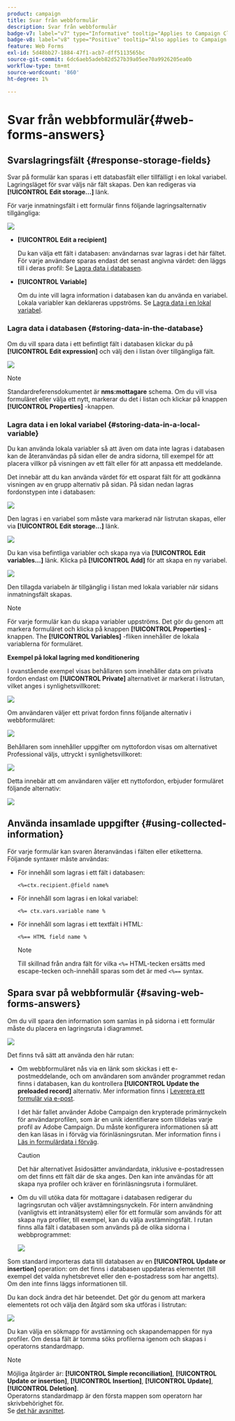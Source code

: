 ```yaml
---
product: campaign
title: Svar från webbformulär
description: Svar från webbformulär
badge-v7: label="v7" type="Informative" tooltip="Applies to Campaign Classic v7"
badge-v8: label="v8" type="Positive" tooltip="Also applies to Campaign v8"
feature: Web Forms
exl-id: 5d48bb27-1884-47f1-acb7-dff5113565bc
source-git-commit: 6dc6aeb5adeb82d527b39a05ee70a9926205ea0b
workflow-type: tm+mt
source-wordcount: '860'
ht-degree: 1%

---
```


# Svar från webbformulär{#web-forms-answers}


## Svarslagringsfält {#response-storage-fields}

Svar på formulär kan sparas i ett databasfält eller tillfälligt i en lokal variabel. Lagringsläget för svar väljs när fält skapas. Den kan redigeras via **[!UICONTROL Edit storage...]** länk.

För varje inmatningsfält i ett formulär finns följande lagringsalternativ tillgängliga:

![](assets/s_ncs_admin_survey_select_storage.png)

* **[!UICONTROL Edit a recipient]**

   Du kan välja ett fält i databasen: användarnas svar lagras i det här fältet. För varje användare sparas endast det senast angivna värdet: den läggs till i deras profil: Se [Lagra data i databasen](#storing-data-in-the-database).

* **[!UICONTROL Variable]**

   Om du inte vill lagra information i databasen kan du använda en variabel. Lokala variabler kan deklareras uppströms. Se [Lagra data i en lokal variabel](#storing-data-in-a-local-variable).

### Lagra data i databasen {#storing-data-in-the-database}

Om du vill spara data i ett befintligt fält i databasen klickar du på **[!UICONTROL Edit expression]** och välj den i listan över tillgängliga fält.

![](assets/s_ncs_admin_survey_storage_type1.png)

>[!NOTE]
>
>Standardreferensdokumentet är **nms:mottagare** schema. Om du vill visa formuläret eller välja ett nytt, markerar du det i listan och klickar på knappen **[!UICONTROL Properties]** -knappen.

### Lagra data i en lokal variabel {#storing-data-in-a-local-variable}

Du kan använda lokala variabler så att även om data inte lagras i databasen kan de återanvändas på sidan eller de andra sidorna, till exempel för att placera villkor på visningen av ett fält eller för att anpassa ett meddelande.

Det innebär att du kan använda värdet för ett osparat fält för att godkänna visningen av en grupp alternativ på sidan. På sidan nedan lagras fordonstypen inte i databasen:

![](assets/s_ncs_admin_survey_no_storage_variable.png)

Den lagras i en variabel som måste vara markerad när listrutan skapas, eller via **[!UICONTROL Edit storage...]** länk.

![](assets/s_ncs_admin_survey_no_storage_variable2.png)

Du kan visa befintliga variabler och skapa nya via **[!UICONTROL Edit variables...]** länk. Klicka på **[!UICONTROL Add]** för att skapa en ny variabel.

![](assets/s_ncs_admin_survey_add_a_variable.png)

Den tillagda variabeln är tillgänglig i listan med lokala variabler när sidans inmatningsfält skapas.

>[!NOTE]
>
>För varje formulär kan du skapa variabler uppströms. Det gör du genom att markera formuläret och klicka på knappen **[!UICONTROL Properties]** -knappen. The **[!UICONTROL Variables]** -fliken innehåller de lokala variablerna för formuläret.

**Exempel på lokal lagring med konditionering**

I ovanstående exempel visas behållaren som innehåller data om privata fordon endast om **[!UICONTROL Private]** alternativet är markerat i listrutan, vilket anges i synlighetsvillkoret:

![](assets/s_ncs_admin_survey_add_a_condition.png)

Om användaren väljer ett privat fordon finns följande alternativ i webbformuläret:

![](assets/s_ncs_admin_survey_no_storage_conda.png)

Behållaren som innehåller uppgifter om nyttofordon visas om alternativet Professional väljs, uttryckt i synlighetsvillkoret:

![](assets/s_ncs_admin_survey_view_a_condition.png)

Detta innebär att om användaren väljer ett nyttofordon, erbjuder formuläret följande alternativ:

![](assets/s_ncs_admin_survey_no_storage_condb.png)

## Använda insamlade uppgifter {#using-collected-information}

För varje formulär kan svaren återanvändas i fälten eller etiketterna. Följande syntaxer måste användas:

* För innehåll som lagras i ett fält i databasen:

   ```
   <%=ctx.recipient.@field name%
   ```

* För innehåll som lagras i en lokal variabel:

   ```
   <%= ctx.vars.variable name %
   ```

* För innehåll som lagras i ett textfält i HTML:

   ```
   <%== HTML field name %
   ```

   >[!NOTE]
   >
   >Till skillnad från andra fält för vilka `<%=` HTML-tecken ersätts med escape-tecken och-innehåll sparas som det är med `<%==` syntax.

## Spara svar på webbformulär {#saving-web-forms-answers}

Om du vill spara den information som samlas in på sidorna i ett formulär måste du placera en lagringsruta i diagrammet.

![](assets/s_ncs_admin_survey_save_box.png)

Det finns två sätt att använda den här rutan:

* Om webbformuläret nås via en länk som skickas i ett e-postmeddelande, och om användaren som använder programmet redan finns i databasen, kan du kontrollera **[!UICONTROL Update the preloaded record]** alternativ. Mer information finns i [Leverera ett formulär via e-post](publishing-a-web-form.md#delivering-a-form-via-email).

   I det här fallet använder Adobe Campaign den krypterade primärnyckeln för användarprofilen, som är en unik identifierare som tilldelas varje profil av Adobe Campaign. Du måste konfigurera informationen så att den kan läsas in i förväg via förinläsningsrutan. Mer information finns i [Läs in formulärdata i förväg](publishing-a-web-form.md#pre-loading-the-form-data).

   >[!CAUTION]
   >
   >Det här alternativet åsidosätter användardata, inklusive e-postadressen om det finns ett fält där de ska anges. Den kan inte användas för att skapa nya profiler och kräver en förinläsningsruta i formuläret.

* Om du vill utöka data för mottagare i databasen redigerar du lagringsrutan och väljer avstämningsnyckeln. För intern användning (vanligtvis ett intranätsystem) eller för ett formulär som används för att skapa nya profiler, till exempel, kan du välja avstämningsfält. I rutan finns alla fält i databasen som används på de olika sidorna i webbprogrammet:

   ![](assets/s_ncs_admin_survey_save_box_edit.png)

Som standard importeras data till databasen av en **[!UICONTROL Update or insertion]** operation: om det finns i databasen uppdateras elementet (till exempel det valda nyhetsbrevet eller den e-postadress som har angetts). Om den inte finns läggs informationen till.

Du kan dock ändra det här beteendet. Det gör du genom att markera elementets rot och välja den åtgärd som ska utföras i listrutan:

![](assets/s_ncs_admin_survey_save_operation.png)

Du kan välja en sökmapp för avstämning och skapandemappen för nya profiler. Om dessa fält är tomma söks profilerna igenom och skapas i operatorns standardmapp.

>[!NOTE]
>
>Möjliga åtgärder är: **[!UICONTROL Simple reconciliation]**, **[!UICONTROL Update or insertion]**, **[!UICONTROL Insertion]**, **[!UICONTROL Update]**, **[!UICONTROL Deletion]**.\
>Operatorns standardmapp är den första mappen som operatorn har skrivbehörighet för.\
>Se [det här avsnittet](../../platform/using/access-management.md).
